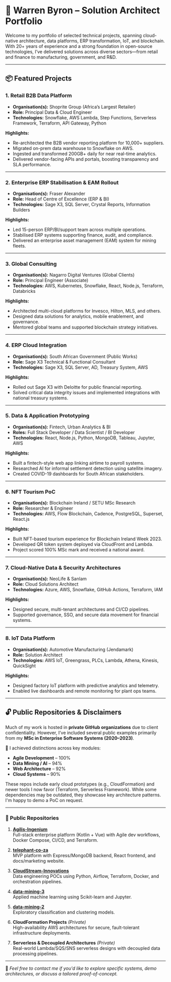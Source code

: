 # 🧠 Warren Byron – Solution Architect Portfolio

Welcome to my portfolio of selected technical projects, spanning cloud-native architecture, data platforms, ERP transformation, IoT, and blockchain. With 20+ years of experience and a strong foundation in open-source technologies, I’ve delivered solutions across diverse sectors—from retail and finance to manufacturing, government, and R&D.

---

## 📦 Featured Projects

### 1. Retail B2B Data Platform
- **Organisation(s):** Shoprite Group (Africa’s Largest Retailer)  
- **Role:** Principal Data & Cloud Engineer  
- **Technologies:** Snowflake, AWS Lambda, Step Functions, Serverless Framework, Terraform, API Gateway, Python

**Highlights:**
- Re-architected the B2B vendor reporting platform for 10,000+ suppliers.
- Migrated on-prem data warehouse to Snowflake on AWS.
- Ingested and transformed 200GB+ daily for near real-time analytics.
- Delivered vendor-facing APIs and portals, boosting transparency and SLA performance.

---

### 2. Enterprise ERP Stabilisation & EAM Rollout
- **Organisation(s):** Fraser Alexander  
- **Role:** Head of Centre of Excellence (ERP & BI)  
- **Technologies:** Sage X3, SQL Server, Crystal Reports, Information Builders

**Highlights:**
- Led 15-person ERP/BI/support team across multiple operations.
- Stabilised ERP systems supporting finance, audit, and compliance.
- Delivered an enterprise asset management (EAM) system for mining fleets.

---

### 3. Global Consulting
- **Organisation(s):** Nagarro Digital Ventures (Global Clients)  
- **Role:** Principal Engineer (Associate)  
- **Technologies:** AWS, Kubernetes, Snowflake, React, Node.js, Terraform, Databricks

**Highlights:**
- Architected multi-cloud platforms for Invesco, Hilton, MLS, and others.
- Designed data solutions for analytics, mobile enablement, and governance.
- Mentored global teams and supported blockchain strategy initiatives.

---

### 4. ERP Cloud Integration
- **Organisation(s):** South African Government (Public Works)  
- **Role:** Sage X3 Technical & Functional Consultant  
- **Technologies:** Sage X3, SQL Server, AD, Treasury System, AWS

**Highlights:**
- Rolled out Sage X3 with Deloitte for public financial reporting.
- Solved critical data integrity issues and implemented integrations with national treasury systems.

---

### 5. Data & Application Prototyping
- **Organisation(s):** Fintech, Urban Analytics & BI  
- **Roles:** Full Stack Developer / Data Scientist / BI Developer  
- **Technologies:** React, Node.js, Python, MongoDB, Tableau, Jupyter, AWS

**Highlights:**
- Built a fintech-style web app linking airtime to payroll systems.
- Researched AI for informal settlement detection using satellite imagery.
- Created COVID-19 dashboards for South African stakeholders.

---

### 6. NFT Tourism PoC
- **Organisation(s):** Blockchain Ireland / SETU MSc Research  
- **Role:** Researcher & Engineer  
- **Technologies:** AWS, Flow Blockchain, Cadence, PostgreSQL, Superset, React.js

**Highlights:**
- Built NFT-based tourism experience for Blockchain Ireland Week 2023.
- Developed QR token system deployed via CloudFront and Lambda.
- Project scored 100% MSc mark and received a national award.

---

### 7. Cloud-Native Data & Security Architectures
- **Organisation(s):** NeoLife & Sanlam  
- **Role:** Cloud Solutions Architect  
- **Technologies:** Azure, AWS, Snowflake, GitHub Actions, Terraform, IAM

**Highlights:**
- Designed secure, multi-tenant architectures and CI/CD pipelines.
- Supported governance, SSO, and secure data movement for financial systems.

---

### 8. IoT Data Platform
- **Organisation(s):** Automotive Manufacturing (Jendamark)  
- **Role:** Solution Architect  
- **Technologies:** AWS IoT, Greengrass, PLCs, Lambda, Athena, Kinesis, QuickSight

**Highlights:**
- Designed factory IoT platform with predictive analytics and telemetry.
- Enabled live dashboards and remote monitoring for plant ops teams.

---

## 🔓 Public Repositories & Disclaimers

Much of my work is hosted in **private GitHub organizations** due to client confidentiality. However, I’ve included several public examples primarily from my **MSc in Enterprise Software Systems (2020–2023)**.

🧠 I achieved distinctions across key modules:
- **Agile Development** – 100%
- **Data Mining / AI** – 94%
- **Web Architecture** – 92%
- **Cloud Systems** – 90%

These repos include early cloud prototypes (e.g., CloudFormation) and newer tools I now favor (Terraform, Serverless Framework). While some dependencies may be outdated, they showcase key architecture patterns. I'm happy to demo a PoC on request.

---

### 📂 Public Repositories

1. [**Agilis-Ingenium**](https://github.com/Agilis-Ingenium)  
   Full-stack enterprise platform (Kotlin + Vue) with Agile dev workflows, Docker Compose, CI/CD, and Terraform.

2. [**telephant-co-za**](https://github.com/telephant-co-za)  
   MVP platform with Express/MongoDB backend, React frontend, and docs/marketing website.

3. [**CloudStream-Innovations**](https://github.com/CloudStream-Innovations)  
   Data engineering POCs using Python, Airflow, Terraform, Docker, and orchestration pipelines.

4. [**data-mining-3**](https://github.com/Warren-Byron/data-mining-3)  
   Applied machine learning using Scikit-learn and Jupyter.

5. [**data-mining-2**](https://github.com/Warren-Byron/data-mining-2)  
   Exploratory classification and clustering models.

6. **CloudFormation Projects** *(Private)*  
   High-availability AWS architectures for secure, fault-tolerant infrastructure deployments.

7. **Serverless & Decoupled Architectures** *(Private)*  
   Real-world Lambda/SQS/SNS serverless designs with decoupled data processing pipelines.

---

📩 _Feel free to contact me if you'd like to explore specific systems, demo architectures, or discuss a tailored proof-of-concept._

